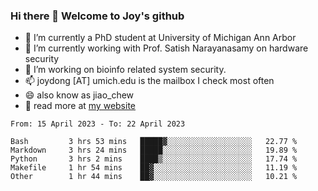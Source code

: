 ### Hi there 👋 Welcome to Joy's github

- 🔭 I’m currently a PhD student at University of Michigan Ann Arbor
- 🌱 I’m currently working with Prof. Satish Narayanasamy on hardware security
- 👯 I’m working on bioinfo related system security. 
- 📫 joydong [AT] umich.edu is the mailbox I check most often
- 😄 also know as jiao_chew
- 💬 read more at [my website](https://joydddd.github.io/)
<!--START_SECTION:waka-->

```text
From: 15 April 2023 - To: 22 April 2023

Bash         3 hrs 53 mins   █████▓░░░░░░░░░░░░░░░░░░░   22.77 %
Markdown     3 hrs 24 mins   █████░░░░░░░░░░░░░░░░░░░░   19.89 %
Python       3 hrs 2 mins    ████▒░░░░░░░░░░░░░░░░░░░░   17.74 %
Makefile     1 hr 54 mins    ██▓░░░░░░░░░░░░░░░░░░░░░░   11.19 %
Other        1 hr 44 mins    ██▓░░░░░░░░░░░░░░░░░░░░░░   10.21 %
```

<!--END_SECTION:waka-->
